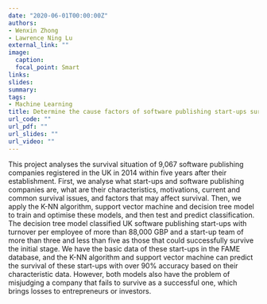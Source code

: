 ```yaml
---
date: "2020-06-01T00:00:00Z"
authors: 
- Wenxin Zhong
- Lawrence Ning Lu
external_link: ""
image:
  caption: 
  focal_point: Smart
links:
slides:
summary:
tags:
- Machine Learning
title: Determine the cause factors of software publishing start-ups survival in the UK
url_code: ""
url_pdf: ""
url_slides: ""
url_video: ""
---
```


This project analyses the survival situation of 9,067 software publishing companies registered in the UK in 2014 within five years after their establishment. First, we analyse what start-ups and software publishing companies are, what are their characteristics, motivations, current and common survival issues, and factors that may affect survival. Then, we apply the K-NN algorithm, support vector machine and decision tree model to train and optimise these models, and then test and predict classification. The decision tree model classified UK software publishing start-ups with turnover per employee of more than 88,000 GBP and a start-up team of more than three and less than five as those that could successfully survive the initial stage. We have the basic data of these start-ups in the FAME database, and the K-NN algorithm and support vector machine can predict the survival of these start-ups with over 90% accuracy based on their characteristic data. However, both models also have the problem of misjudging a company that fails to survive as a successful one, which brings losses to entrepreneurs or investors.
